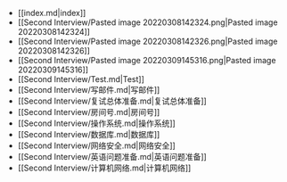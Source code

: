 - [[index.md|index]]
- [[Second Interview/Pasted image 20220308142324.png|Pasted image 20220308142324]]
- [[Second Interview/Pasted image 20220308142326.png|Pasted image 20220308142326]]
- [[Second Interview/Pasted image 20220309145316.png|Pasted image 20220309145316]]
- [[Second Interview/Test.md|Test]]
- [[Second Interview/写邮件.md|写邮件]]
- [[Second Interview/复试总体准备.md|复试总体准备]]
- [[Second Interview/房间号.md|房间号]]
- [[Second Interview/操作系统.md|操作系统]]
- [[Second Interview/数据库.md|数据库]]
- [[Second Interview/网络安全.md|网络安全]]
- [[Second Interview/英语问题准备.md|英语问题准备]]
- [[Second Interview/计算机网络.md|计算机网络]]
